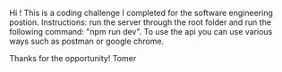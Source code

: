 Hi !
This is a coding challenge I completed for the software engineering postion.
Instructions:
run the server through the root folder and run the following command:  "npm run dev".
 To use the api you can use various ways such as postman or google chrome. 
 
 Thanks for the opportunity!
 Tomer
